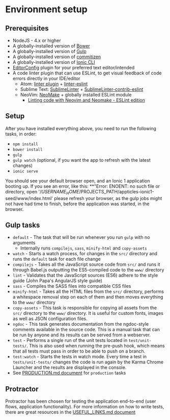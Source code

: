 # Environment setup

## Prerequisites

- NodeJS - 4.x or higher
- A globally-installed version of [Bower](https://bower.io/)
- A globally-installed version of [Gulp](http://gulpjs.com/)
- A globally-installed version of [commitizen](https://www.npmjs.com/package/commitizen)
- A globally-installed version of [Ionic CLI](http://ionicframework.com/docs/cli/)
- [EditorConfig](http://editorconfig.org/) plugin for your preferred text editor/intended
- A code linter plugin that can use ESLint, to get visual feedback of code errors directly in your IDE/editor
  - Atom: [linter plugin](https://atom.io/packages/linter) + [linter-eslint](https://atom.io/packages/linter-eslint)
  - Sublime Text: [SublimeLinter](https://packagecontrol.io/packages/SublimeLinter) +  [SublimeLinter-contrib-eslint](https://packagecontrol.io/packages/SublimeLinter-contrib-eslint)
  - NeoVim: [NeoMake](https://github.com/neomake/neomake) + globally installed ESLint module
    - [Linting code with Neovim and Neomake - ESLint edition](https://gregjs.com/vim/2015/linting-code-with-neovim-and-neomake-eslint-edition/?=)

## Setup

After you have installed everything above, you need to run the following tasks, in order:

- `npm install`
- `bower install`
- `gulp`
- `gulp watch` (optional, if you want the app to refresh with the latest changes)
- `ionic serve`

You should see your default browser open, and an Ionic 1 application booting up.
If you see an error, like this: **"Error: ENOENT: no such file or directory, open '/$USERNAME_HOME/$PROJECTS_PATH/appticles-ionic1-seed/www/index.html'
please refresh your browser, as the gulp jobs might not have had time to finish, before the application was started, in the browser.

## Gulp tasks

- `default` - The task that will be run whenever you run `gulp` with no arguments
  - Internally runs `compilejs`, `sass`, `minify-html` and `copy-assets`
- `watch` - Starts a watch process, for changes in the `src/` directory and runs the `default`
task for each file change
- `compilejs` - Takes all the JavaScript source code from `src/` and runs it through Babel.js
outputting the ES5-compiled code to the `www/` directory
- `lint` - Validates that the JavaScript sources (ES6) adhere to the style guide (John Papa's AngularJS style guide)
- `sass` - Compiles the SASS files into compatible CSS files
- `minify-html` - Takes all the HTML files from the `src/` directory, performs a whitespace removal step
on each of them and then moves everything to the `www/` directory
- `copy-assets` - This task is responsible for copying all assets from the `src/` directory to the `www/` directory.
It is useful for custom fonts, images as well as JSON configuration files.
- `ngdoc` - This task generates documentation from the ngdoc-style comments available in the
source code. This is a manual task that can be run by anyone and its results can be served from a webserver.
- `test` - Performs a single run of the unit tests located in `test/unit-tests/`. This is also used when running the pre-push hook, which means that all tests must pass in order to be able to push on a branch.
- `test:watch` - Starts the tests in watch mode. Every time a test in `tests/unit-tests/` changes the code is run again by the Karma Chrome Launcher and the results are displayed in the console.
- See [PRODUCTION.md document](PRODUCTION.md) for `production` tasks

## Protractor

Protractor has been chosen for testing the application end-to-end (user flows, application functionality). For more information on how to write tests, there are great resources in the [USEFUL_LINKS.md document](USEFUL_LINKS.md)
